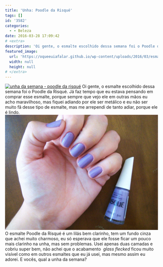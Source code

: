 ```yaml
---
title: 'Unha: Poodle da Risqué'
tags: []
id: '3582'
categories:
  - - Beleza
date: 2016-03-28 17:09:42
# <extra>
description: 'Oi gente, o esmalte escolhido dessa semana foi o Poodle da Risqué. Já faz tempo que eu estava pensando em comprar esse esmalte, porque sempre que vejo ele em outras mãos eu acho maravilhoso, mas fiquei adiando por ele ser metálico e eu não ser muito fã desse tipo de esmalte, mas me arrependi de tanto adiar, porque ele é lindo. O esmalte Poodle da Risqué é um lilás bem clarinho, tem um fundo cinza que achei muito charmoso, eu só esperava que ele fosse ficar um pouco mais clarinho na unha, mas sem problemas. Usei apenas duas camadas e cobriu super bem, não achei que o acabamento  glass flecked  ficou muito visível como em outros esmaltes que eu já usei, mas mesmo assim eu adorei. E vocês, qual a unha da semana?'
featured_image: 
  url: 'https://oqueeuiafalar.github.io/wp-content/uploads/2016/03/esmalte-poodle-risqué-1024x768.jpg'
  width: null
  height: null
# </extra>
---
```


[![unha da semana - poodle da risqué ](/wp-content/uploads/2016/03/esmalte-poodle-risqué-1024x768.jpg)](/wp-content/uploads/2016/03/esmalte-poodle-risqué.jpg) Oi gente, o esmalte escolhido dessa semana foi o Poodle da Risqué. Já faz tempo que eu estava pensando em comprar esse esmalte, porque sempre que vejo ele em outras mãos eu acho maravilhoso, mas fiquei adiando por ele ser metálico e eu não ser muito fã desse tipo de esmalte, mas me arrependi de tanto adiar, porque ele é lindo. [![esmalte poodle - risque](/wp-content/uploads/2016/03/poodle-risque-1024x768.jpg)](/wp-content/uploads/2016/03/poodle-risque.jpg) O esmalte Poodle da Risqué é um lilás bem clarinho, tem um fundo cinza que achei muito charmoso, eu só esperava que ele fosse ficar um pouco mais clarinho na unha, mas sem problemas. Usei apenas duas camadas e cobriu super bem, não achei que o acabamento  _glass flecked_ ficou muito visível como em outros esmaltes que eu já usei, mas mesmo assim eu adorei. E vocês, qual a unha da semana?
